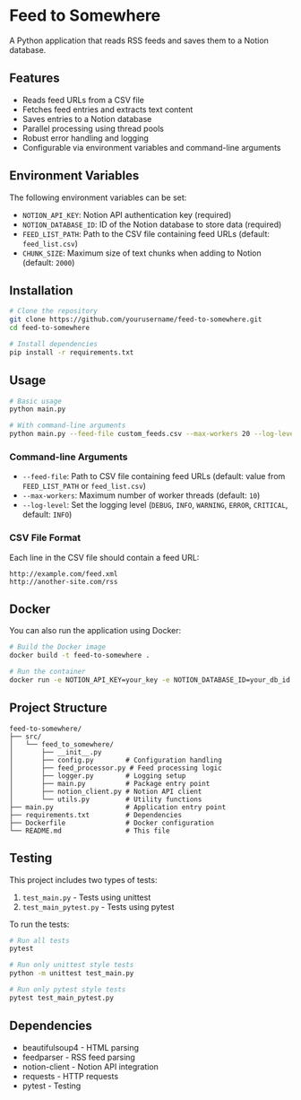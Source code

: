 # Feed to Somewhere

A Python application that reads RSS feeds and saves them to a Notion database.

## Features

- Reads feed URLs from a CSV file
- Fetches feed entries and extracts text content
- Saves entries to a Notion database
- Parallel processing using thread pools
- Robust error handling and logging
- Configurable via environment variables and command-line arguments

## Environment Variables

The following environment variables can be set:

- `NOTION_API_KEY`: Notion API authentication key (required)
- `NOTION_DATABASE_ID`: ID of the Notion database to store data (required)
- `FEED_LIST_PATH`: Path to the CSV file containing feed URLs (default: `feed_list.csv`)
- `CHUNK_SIZE`: Maximum size of text chunks when adding to Notion (default: `2000`)

## Installation

```bash
# Clone the repository
git clone https://github.com/yourusername/feed-to-somewhere.git
cd feed-to-somewhere

# Install dependencies
pip install -r requirements.txt
```

## Usage

```bash
# Basic usage
python main.py

# With command-line arguments
python main.py --feed-file custom_feeds.csv --max-workers 20 --log-level DEBUG
```

### Command-line Arguments

- `--feed-file`: Path to CSV file containing feed URLs (default: value from `FEED_LIST_PATH` or `feed_list.csv`)
- `--max-workers`: Maximum number of worker threads (default: `10`)
- `--log-level`: Set the logging level (`DEBUG`, `INFO`, `WARNING`, `ERROR`, `CRITICAL`, default: `INFO`)

### CSV File Format

Each line in the CSV file should contain a feed URL:

```
http://example.com/feed.xml
http://another-site.com/rss
```

## Docker

You can also run the application using Docker:

```bash
# Build the Docker image
docker build -t feed-to-somewhere .

# Run the container
docker run -e NOTION_API_KEY=your_key -e NOTION_DATABASE_ID=your_db_id feed-to-somewhere
```

## Project Structure

```
feed-to-somewhere/
├── src/
│   └── feed_to_somewhere/
│       ├── __init__.py
│       ├── config.py        # Configuration handling
│       ├── feed_processor.py # Feed processing logic
│       ├── logger.py        # Logging setup
│       ├── main.py          # Package entry point
│       ├── notion_client.py # Notion API client
│       └── utils.py         # Utility functions
├── main.py                  # Application entry point
├── requirements.txt         # Dependencies
├── Dockerfile               # Docker configuration
└── README.md                # This file
```

## Testing

This project includes two types of tests:

1. `test_main.py` - Tests using unittest
2. `test_main_pytest.py` - Tests using pytest

To run the tests:

```bash
# Run all tests
pytest

# Run only unittest style tests
python -m unittest test_main.py

# Run only pytest style tests
pytest test_main_pytest.py
```

## Dependencies

- beautifulsoup4 - HTML parsing
- feedparser - RSS feed parsing
- notion-client - Notion API integration
- requests - HTTP requests
- pytest - Testing
